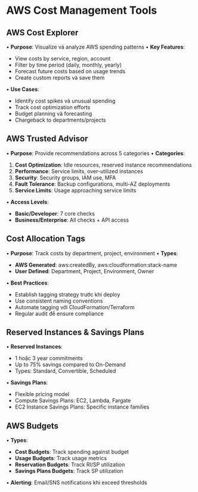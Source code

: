 # AWS Cost Management Tools

## AWS Cost Explorer
• **Purpose**: Visualize và analyze AWS spending patterns
• **Key Features**:
  - View costs by service, region, account
  - Filter by time period (daily, monthly, yearly)
  - Forecast future costs based on usage trends
  - Create custom reports và save them

• **Use Cases**:
  - Identify cost spikes và unusual spending
  - Track cost optimization efforts
  - Budget planning và forecasting
  - Chargeback to departments/projects

## AWS Trusted Advisor
• **Purpose**: Provide recommendations across 5 categories
• **Categories**:
  1. **Cost Optimization**: Idle resources, reserved instance recommendations
  2. **Performance**: Service limits, over-utilized instances
  3. **Security**: Security groups, IAM use, MFA
  4. **Fault Tolerance**: Backup configurations, multi-AZ deployments
  5. **Service Limits**: Usage approaching service limits

• **Access Levels**:
  - **Basic/Developer**: 7 core checks
  - **Business/Enterprise**: All checks + API access

## Cost Allocation Tags
• **Purpose**: Track costs by department, project, environment
• **Types**:
  - **AWS Generated**: aws:createdBy, aws:cloudformation:stack-name
  - **User Defined**: Department, Project, Environment, Owner

• **Best Practices**:
  - Establish tagging strategy trước khi deploy
  - Use consistent naming conventions
  - Automate tagging với CloudFormation/Terraform
  - Regular audit để ensure compliance

## Reserved Instances & Savings Plans
• **Reserved Instances**:
  - 1 hoặc 3 year commitments
  - Up to 75% savings compared to On-Demand
  - Types: Standard, Convertible, Scheduled

• **Savings Plans**:
  - Flexible pricing model
  - Compute Savings Plans: EC2, Lambda, Fargate
  - EC2 Instance Savings Plans: Specific instance families

## AWS Budgets
• **Types**:
  - **Cost Budgets**: Track spending against budget
  - **Usage Budgets**: Track usage metrics
  - **Reservation Budgets**: Track RI/SP utilization
  - **Savings Plans Budgets**: Track SP utilization

• **Alerting**: Email/SNS notifications khi exceed thresholds
